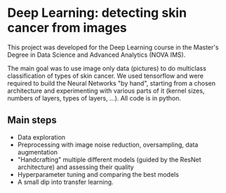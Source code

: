 # Deep Learning: detecting skin cancer from images

This project was developed for the Deep Learning course in the Master's Degree in Data Science and Advanced Analytics (NOVA IMS).

The main goal was to use image only data (pictures) to do multiclass classification of types of skin cancer. We used tensorflow and were required to build the Neural Networks "by hand", starting from a chosen architecture and experimenting with various parts of it (kernel sizes, numbers of layers, types of layers, ...). All code is in python.

## Main steps

- Data exploration
- Preprocessing with image noise reduction, oversampling, data augmentation
- "Handcrafting" multiple different models (guided by the ResNet architecture) and assessing their quality
- Hyperparameter tuning and comparing the best models
- A small dip into transfer learning.
